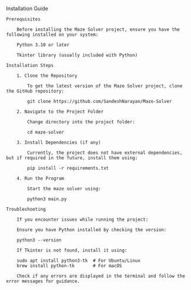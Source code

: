 Installation Guide

    Prerequisites

        Before installing the Maze Solver project, ensure you have the following installed on your system:

        Python 3.10 or later

        Tkinter library (usually included with Python)

    Installation Steps

        1. Clone the Repository

            To get the latest version of the Maze Solver project, clone the GitHub repository:

            git clone https://github.com/SandeshNarayan/Maze-Solver

        2. Navigate to the Project Folder

            Change directory into the project folder:

            cd maze-solver

        3. Install Dependencies (if any)

            Currently, the project does not have external dependencies, but if required in the future, install them using:

            pip install -r requirements.txt

        4. Run the Program

            Start the maze solver using:

            python3 main.py

    Troubleshooting

        If you encounter issues while running the project:

        Ensure you have Python installed by checking the version:

        python3 --version

        If Tkinter is not found, install it using:

        sudo apt install python3-tk  # For Ubuntu/Linux
        brew install python-tk       # For macOS

        Check if any errors are displayed in the terminal and follow the error messages for guidance.